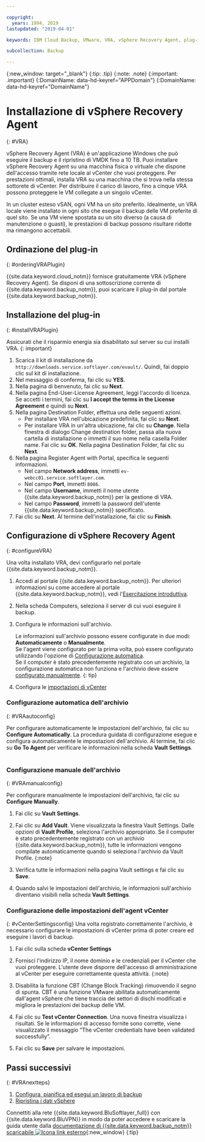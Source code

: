```yaml
---

copyright:
  years: 1994, 2019
lastupdated: "2019-04-01"

keywords: IBM Cloud Backup, VMware, VRA, vSphere Recovery Agent, plug-in, plugin, EVault, Carbonite, vSphere

subcollection: Backup

---
```

{:new_window: target="_blank"}
{:tip: .tip}
{:note: .note}
{:important: .important}
{:DomainName: data-hd-keyref="APPDomain"}
{:DomainName: data-hd-keyref="DomainName"}

# Installazione di vSphere Recovery Agent
{: #VRA}

vSphere Recovery Agent (VRA) è un'applicazione Windows che può eseguire il backup e il ripristino di VMDK fino a 10 TB. Puoi installare vSphere Recovery Agent su una macchina fisica o virtuale che dispone dell'accesso tramite rete locale al vCenter che vuoi proteggere. Per prestazioni ottimali, installa VRA su una macchina che si trova nella stessa sottorete di vCenter. Per distribuire il carico di lavoro, fino a cinque VRA possono proteggere le VM collegate a un singolo vCenter.

In un cluster esteso vSAN, ogni VM ha un sito preferito. Idealmente, un VRA locale viene installato in ogni sito che esegue il backup delle VM preferite di quel sito. Se una VM viene spostata su un sito diverso (a causa di manutenzione o guasti), le prestazioni di backup possono risultare ridotte ma rimangono accettabili.


## Ordinazione del plug-in
{: #orderingVRAPlugin}

{{site.data.keyword.cloud_notm}} fornisce gratuitamente VRA (vSphere Recovery Agent). Se disponi di una sottoscrizione corrente di {{site.data.keyword.backup_notm}}, puoi scaricare il plug-in dal portale {{site.data.keyword.backup_notm}}.

## Installazione del plug-in
{: #installVRAPlugin}

Assicurati che il risparmio energia sia disabilitato sul server su cui installi VRA.
{: important}

1. Scarica il kit di installazione da `http://downloads.service.softlayer.com/evault/`. Quindi, fai doppio clic sul kit di installazione.
2. Nel messaggio di conferma, fai clic su **YES**.
3. Nella pagina di benvenuto, fai clic su **Next**.
4. Nella pagina End-User-License Agreement, leggi l'accordo di licenza. Se accetti i termini, fai clic su **I accept the terms in the License Agreement** e quindi su **Next**.
5. Nella pagina Destination Folder, effettua una delle seguenti azioni.
   * Per installare VRA nell'ubicazione predefinita, fai clic su **Next**.
   * Per installare VRA in un'altra ubicazione, fai clic su **Change**. Nella finestra di dialogo Change destination folder, passa alla nuova cartella di installazione o immetti il suo nome nella casella Folder name. Fai clic su **OK**. Nella pagina Destination Folder, fai clic su **Next**.
6. Nella pagina Register Agent with Portal, specifica le seguenti informazioni.
   * Nel campo **Network address**, immetti `ev-webcc01.service.softlayer.com`.
   * Nel campo **Port**, immetti `8086`.
   * Nel campo **Username**, immetti il nome utente {{site.data.keyword.backup_notm}} per la gestione di VRA.
   * Nel campo **Password**, immetti la password dell'utente {{site.data.keyword.backup_notm}} specificato.
7.	Fai clic su **Next**. Al termine dell'installazione, fai clic su **Finish**.

## Configurazione di vSphere Recovery Agent
{: #configureVRA}

Una volta installato VRA, devi configurarlo nel portale {{site.data.keyword.backup_notm}}.

1. Accedi al portale {{site.data.keyword.backup_notm}}. Per ulteriori informazioni su come accedere al portale {{site.data.keyword.backup_notm}}, vedi l'[Esercitazione introduttiva](/docs/infrastructure/Backup?topic=Backup-getting-started#accessingWebCC).
2. Nella scheda Computers, seleziona il server di cui vuoi eseguire il backup.
3. Configura le informazioni sull'archivio.

   Le informazioni sull'archivio possono essere configurate in due modi: **Automaticamente** o **Manualmente**.<br/>Se l'agent viene configurato per la prima volta, può essere configurato utilizzando l'opzione di [Configurazione automatica](#VRAautoconfig).<br/>Se il computer è stato precedentemente registrato con un archivio, la configurazione automatica non funziona e l'archivio deve essere [configurato manualmente](#VRAmanualconfig).
   {: tip}

4. Configura le [importazioni di vCenter](#vCenterSettingsconfig)   

### Configurazione automatica dell'archivio
{: #VRAautoconfig}

Per configurare automaticamente le impostazioni dell'archivio, fai clic su **Configure Automatically**. La procedura guidata di configurazione esegue e configura automaticamente le impostazioni dell'archivio. Al termine, fai clic su **Go To Agent** per verificare le informazioni nella scheda **Vault Settings**.
 

### Configurazione manuale dell'archivio
{: #VRAmanualconfig}

Per configurare manualmente le impostazioni dell'archivio, fai clic su **Configure Manually**.   
1. Fai clic su **Vault Settings**.
2. Fai clic su **Add Vault**. Viene visualizzata la finestra Vault Settings. Dalle opzioni di **Vault Profile**, seleziona l'archivio appropriato.
   Se il computer è stato precedentemente registrato con un archivio {{site.data.keyword.backup_notm}}, tutte le informazioni vengono compilate automaticamente quando si seleziona l'archivio da Vault Profile.
   {:note}

3. Verifica tutte le informazioni nella pagina Vault settings e fai clic su **Save**.
4. Quando salvi le impostazioni dell'archivio, le informazioni sull'archivio diventano visibili nella scheda **Vault Settings**.


### Configurazione delle impostazioni dell'agent vCenter
{: #vCenterSettingsconfig}
Una volta registrato correttamente l'archivio, è necessario configurare le impostazioni di vCenter prima di poter creare ed eseguire i lavori di backup.

1. Fai clic sulla scheda **vCenter Settings**
2. Fornisci l'indirizzo IP, il nome dominio e le credenziali per il vCenter che vuoi proteggere.
   L'utente deve disporre dell'accesso di amministrazione al vCenter per eseguire correttamente questa attività.
   {:note}

3. Disabilita la funzione CBT (Change Block Tracking) rimuovendo il segno di spunta. CBT è una funzione VMware abilitata automaticamente dall'agent vSphere che tiene traccia dei settori di dischi modificati e migliora le prestazioni dei backup delle VM.
4. Fai clic su **Test vCenter Connection**. Una nuova finestra visualizza i risultati. Se le informazioni di accesso fornite sono corrette, viene visualizzato il messaggio “The vCenter credentials have been validated successfully”.
5. Fai clic su **Save** per salvare le impostazioni.

## Passi successivi
{: #VRAnextteps}
1. [Configura, pianifica ed esegui un lavoro di backup](/docs/infrastructure/Backup?topic=Backup-ConfigureVRA#VConfigureVRA)
2. [Ripristina i dati vSphere](/docs/infrastructure/Backup?topic=Backup-VRARestore#VRARestore)

Connettiti alla rete {{site.data.keyword.BluSoftlayer_full}} con {{site.data.keyword.BluVPN}} in modo da poter accedere e scaricare la guida utente dalla [documentazione di {{site.data.keyword.backup_notm}} scaricabile ![Icona link esterno](../../icons/launch-glyph.svg "Icona link esterno")](http://downloads.service.softlayer.com/evault/Documentation/){:new_window}
{:tip}
